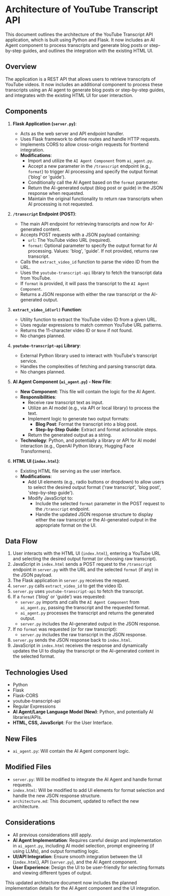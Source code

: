 # Architecture of YouTube Transcript API

This document outlines the architecture of the YouTube Transcript API application, which is built using Python and Flask. It now includes an AI Agent component to process transcripts and generate blog posts or step-by-step guides, and outlines the integration with the existing HTML UI.

## Overview

The application is a REST API that allows users to retrieve transcripts of YouTube videos. It now includes an additional component to process these transcripts using an AI agent to generate blog posts or step-by-step guides, and integrates with the existing HTML UI for user interaction.

## Components

1.  **Flask Application (`server.py`)**:
    *   Acts as the web server and API endpoint handler.
    *   Uses Flask framework to define routes and handle HTTP requests.
    *   Implements CORS to allow cross-origin requests for frontend integration.
    *   **Modifications**:
        *   Import and utilize the `AI Agent Component` from `ai_agent.py`.
        *   Accept a new parameter in the `/transcript` endpoint (e.g., `format`) to trigger AI processing and specify the output format ('blog' or 'guide').
        *   Conditionally call the AI Agent based on the `format` parameter.
        *   Return the AI-generated output (blog post or guide) in the JSON response when requested.
        *   Maintain the original functionality to return raw transcripts when AI processing is not requested.

2.  **`/transcript` Endpoint (POST)**:
    *   The main API endpoint for retrieving transcripts and now for AI-generated content.
    *   Accepts POST requests with a JSON payload containing:
        *   `url`: The YouTube video URL (required).
        *   `format`:  Optional parameter to specify the output format for AI processing. Values: 'blog', 'guide'. If not provided, returns raw transcript.
    *   Calls the `extract_video_id` function to parse the video ID from the URL.
    *   Uses the `youtube-transcript-api` library to fetch the transcript data from YouTube.
    *   If `format` is provided, it will pass the transcript to the `AI Agent Component`.
    *   Returns a JSON response with either the raw transcript or the AI-generated output.

3.  **`extract_video_id(url)` Function**:
    *   Utility function to extract the YouTube video ID from a given URL.
    *   Uses regular expressions to match common YouTube URL patterns.
    *   Returns the 11-character video ID or `None` if not found.
    *   No changes planned.

4.  **`youtube-transcript-api` Library**:
    *   External Python library used to interact with YouTube's transcript service.
    *   Handles the complexities of fetching and parsing transcript data.
    *   No changes planned.

5.  **AI Agent Component (`ai_agent.py`) - New File**:
    *   **New Component**: This file will contain the logic for the AI Agent.
    *   **Responsibilities**:
        *   Receive raw transcript text as input.
        *   Utilize an AI model (e.g., via API or local library) to process the text.
        *   Implement logic to generate two output formats:
            *   **Blog Post**: Format the transcript into a blog post.
            *   **Step-by-Step Guide**: Extract and format actionable steps.
        *   Return the generated output as a string.
    *   **Technology**: Python, and potentially a library or API for AI model interaction (e.g., OpenAI Python library, Hugging Face Transformers).

6.  **HTML UI (`index.html`)**:
    *   Existing HTML file serving as the user interface.
    *   **Modifications**:
        *   Add UI elements (e.g., radio buttons or dropdown) to allow users to select the desired output format ('raw transcript', 'blog post', 'step-by-step guide').
        *   Modify JavaScript to:
            *   Include the selected `format` parameter in the POST request to the `/transcript` endpoint.
            *   Handle the updated JSON response structure to display either the raw transcript or the AI-generated output in the appropriate format on the UI.

## Data Flow

1.  User interacts with the HTML UI (`index.html`), entering a YouTube URL and selecting the desired output format (or choosing raw transcript).
2.  JavaScript in `index.html` sends a POST request to the `/transcript` endpoint in `server.py` with the URL and the selected `format` (if any) in the JSON payload.
3.  The Flask application in `server.py` receives the request.
4.  `server.py` calls `extract_video_id` to get the video ID.
5.  `server.py` uses `youtube-transcript-api` to fetch the transcript.
6.  If a `format` ('blog' or 'guide') was requested:
    *   `server.py` imports and calls the `AI Agent Component` from `ai_agent.py`, passing the transcript and the requested format.
    *   `ai_agent.py` processes the transcript and returns the generated output.
    *   `server.py` includes the AI-generated output in the JSON response.
7.  If no `format` was requested (or for raw transcript):
    *   `server.py` includes the raw transcript in the JSON response.
8.  `server.py` sends the JSON response back to `index.html`.
9.  JavaScript in `index.html` receives the response and dynamically updates the UI to display the transcript or the AI-generated content in the selected format.

## Technologies Used

*   Python
*   Flask
*   Flask-CORS
*   youtube-transcript-api
*   Regular Expressions
*   **AI Agent/Large Language Model (New)**: Python, and potentially AI libraries/APIs.
*   **HTML, CSS, JavaScript**: For the User Interface.

## New Files

*   `ai_agent.py`:  Will contain the AI Agent component logic.

## Modified Files

*   `server.py`:  Will be modified to integrate the AI Agent and handle format requests.
*   `index.html`: Will be modified to add UI elements for format selection and handle the new JSON response structure.
*   `architecture.md`: This document, updated to reflect the new architecture.

## Considerations

*   All previous considerations still apply.
*   **AI Agent Implementation**:  Requires careful design and implementation in `ai_agent.py`, including AI model selection, prompt engineering (if using LLMs), and output formatting logic.
*   **UI/API Integration**: Ensure smooth integration between the UI (`index.html`), API (`server.py`), and the AI Agent component.
*   **User Experience**: Design the UI to be user-friendly for selecting formats and viewing different types of output.

This updated architecture document now includes the planned implementation details for the AI Agent component and the UI integration.